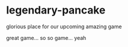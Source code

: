 # legendary-pancake
glorious place for our upcoming amazing game

great game... so so game... yeah 

